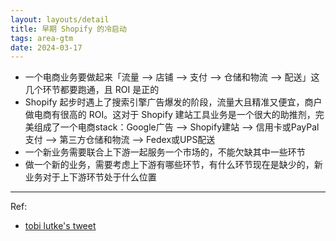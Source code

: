 ```yaml
---
layout: layouts/detail
title: 早期 Shopify 的冷启动
tags: area-gtm
date: 2024-03-17
---
```

* 一个电商业务要做起来「流量 --> 店铺 --> 支付 --> 仓储和物流 --> 配送」这几个环节都要跑通，且 ROI 是正的
* Shopify 起步时遇上了搜索引擎广告爆发的阶段，流量大且精准又便宜，商户做电商有很高的 ROI。这对于 Shopify 建站工具业务是一个很大的助推剂，完美组成了一个电商stack：Google广告 --> Shopify建站 --> 信用卡或PayPal支付 --> 第三方仓储和物流 --> Fedex或UPS配送
* 一个新业务需要联合上下游一起服务一个市场的，不能欠缺其中一些环节
* 做一个新的业务，需要考虑上下游有哪些环节，有什么环节现在是缺少的，新业务对于上下游环节处于什么位置

---

Ref:
- <a href="https://twitter.com/tobi/status/1494160021252358144?ref_src=twsrc%5Etfw%7Ctwcamp%5Etweetembed%7Ctwterm%5E1494160021252358144%7Ctwgr%5Ea6e1ad79e80188f73acab0fce500f2ad9c1733f1%7Ctwcon%5Es1_c10&ref_url=https%3A%2F%2Fstratechery.com%2F2022%2Fshopifys-evolution%2F" data-note-url="/read/essay-emergent-layers/emergent-layers-chapter-2-explosive-demand/">tobi lutke's tweet</a>